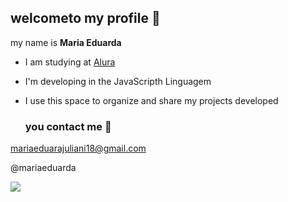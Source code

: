 ## welcometo my profile 🖤

my name is **Maria Eduarda**

- I am studying at [Alura](https://www.alura.com.br)
- I'm developing in the JavaScripth Linguagem
- I use this space to organize and share my projects developed

  ### you contact me 📧

mariaeduarajuliani18@gmail.com

@mariaeduarda

![](https://media1.tenor.com/m/QxHPuWubhJQAAAAC/awkward-blonde.gif)
